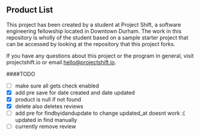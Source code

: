 ## Product List

This project has been created by a student at Project Shift, a software engineering fellowship located in Downtown Durham.  The work in this repository is wholly of the student based on a sample starter project that can be accessed by looking at the repository that this project forks.

If you have any questions about this project or the program in general, visit projectshift.io or email hello@projectshift.io.

####TODO
- [ ] make sure all gets check enabled
- [X] add pre save for date created and date updated
- [X] product is null if not found
- [X] delete also deletes reviews
- [ ] add pre for findbyidandupdate to change updated_at
      doesnt work :( updated in find manually
- [ ] currently remove review